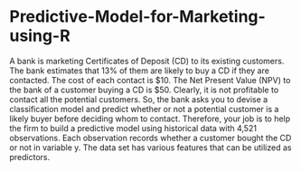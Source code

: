 # Predictive-Model-for-Marketing-using-R

A bank is marketing Certificates of Deposit (CD) to its existing customers. The bank estimates that 13% of them are likely to buy a CD if they are contacted. The cost of each contact is $10. The Net Present Value (NPV) to the bank of a customer buying a CD is $50. Clearly, it is not profitable to contact all the potential customers. So, the bank asks you to devise a classification model and predict whether or not a potential customer is a likely buyer before deciding whom to contact.
Therefore, your job is to help the firm to build a predictive model using historical data with 4,521 observations. Each observation records whether a customer bought the CD or not in variable y. The data set has various features that can be utilized as predictors.

